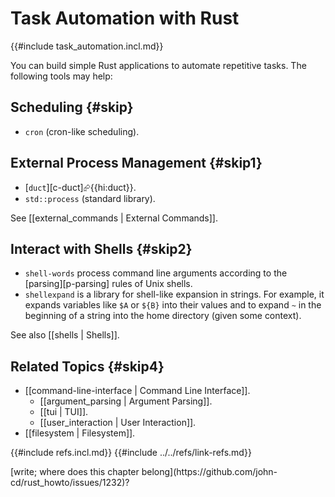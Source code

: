 # Task Automation with Rust

{{#include task_automation.incl.md}}

You can build simple Rust applications to automate repetitive tasks. The following tools may help:

## Scheduling {#skip}

- `cron` (cron-like scheduling).

## External Process Management {#skip1}

- [`duct`][c-duct]⮳{{hi:duct}}.
- `std::process` (standard library).

See [[external_commands | External Commands]].

## Interact with Shells {#skip2}

- `shell-words` process command line arguments according to the [parsing][p-parsing] rules of Unix shells.
- `shellexpand` is a library for shell-like expansion in strings. For example, it expands variables like `$A` or `${B}` into their values and to expand `~` in the beginning of a string into the home directory (given some context).

See also [[shells | Shells]].

## Related Topics {#skip4}

- [[command-line-interface | Command Line Interface]].
  - [[argument_parsing | Argument Parsing]].
  - [[tui | TUI]].
  - [[user_interaction | User Interaction]].
- [[filesystem | Filesystem]].

{{#include refs.incl.md}}
{{#include ../../refs/link-refs.md}}

<div class="hidden">
[write; where does this chapter belong](https://github.com/john-cd/rust_howto/issues/1232)?
</div>
